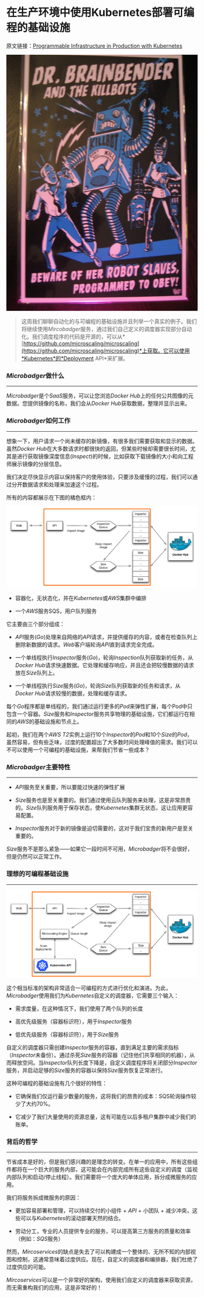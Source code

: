 在生产环境中使用Kubernetes部署可编程的基础设施
======================================================
原文链接：[Programmable Infrastructure in Production with Kubernetes](https://medium.com/@anne_e_currie/programmable-infrastructure-in-production-with-kubernetes-5d236cceb91d#.5y13rq124)

![](0-JZg9Fa9GYYTFbMNU.jpg)


> 这周我们聊聊自动化的与可编程的基础设施并且列举一个真实的例子。我们将继续使用*Mircobadger*服务，通过我们自己定义的调度器实现部分自动化。我们调度程序的代码是开源的，可以从*[https://github.com/microscaling/microscaling](https://github.com/microscaling/microscaling)*上获取。它可以使用*Kubernetes*的*Deployment API*来扩展。

### *Microbadger*做什么
------------------

*Microbadger*是个*SaaS*服务，可以让您浏览*Docker Hub*上的任何公共图像的元数据。您提供镜像的名称，我们会从*Docker Hub*获取数据，整理并显示出来。

### *Microbadger*如何工作
------------------

想象一下，用户请求一个尚未缓存的新镜像，有很多我们需要获取和显示的数据。虽然*Docker Hub*在大多数请求时都很快的返回，但某些时候却需要很长时间，尤其是进行获取镜像深度信息(*Inspect*)的时候，比如获取下载镜像的大小和向工程师展示镜像的分层信息。

我们决定尽快显示内容以保持客户的使用体验，只要涉及缓慢的过程，我们可以通过分开数据请求和处理来加速这个过程。

所有的内容都展示在下图的橘色框内：

![](architecture.png)

* 容器化，无状态化，并在*Kubernetes*或*AWS*集群中编排

* 一个*AWS*服务SQS，用户队列服务

它主要由三个部分组成：

* *API*服务(*Go*)处理来自网络的*API*请求，并提供缓存的内容，或者在检查队列上删除新数据的请求。*Web*客户端轮询*API*直到请求完全完成。

* 一个单线程执行*Inspector*服务(*Go*)，轮询*Inspection*队列获取新的任务，从*Docker Hub*请求快速数据。它处理和缓存响应，并且还会把较慢数据的请求放在*Size*队列上。

* 一个单线程执行*Size*服务(*Go*)，轮询*Size*队列获取新的任务和请求，从*Docker Hub*请求较慢的数据，处理和缓存请求。

每个*Go*程序都是单线程的，我们通过运行更多的*Pod*来弹性扩展，每个Pod中只包含一个容器。*Size*服务和*Inspector*服务共享物理的基础设施，它们都运行在相同的*AWS*的基础设施和节点上。

起初，我们在两个*AWS T2*实例上运行10个*Inspector*的*Pod*和10个*Size*的*Pod*，虽然容易，但有些乏味，过度的配置超出了大多数时间处理峰值的需求。我们可以不可以使用一个可编程的基础设施，来帮我们节省一些成本？

### *Microbadger*主要特性
------------------

* *API*服务至关重要，所以要能过快速的弹性扩展

* *Size*服务也是至关重要的。我们通过使用云队列服务来处理，这是非常昂贵的。*Size*队列服务用于保存状态，使*Kubernetes*集群无状态，这让应用更容易配置。

* *Inspector*服务对于新的镜像是迫切需要的，这对于我们宝贵的新用户是至关重要的。

*Size*服务不是那么紧急——如果它一段时间不可用，*Microbadger*将不会很好，但是仍然可以正常工作。

### 理想的可编程基础设施
------------------

![](new-architecture.png)

这个相当标准的架构非常适合一可编程的方式进行优化和演进。为此，*Microbadger*使用我们为*Kubernetes*自定义的调度器，它需要三个输入：

* 需求度量，在这种情况下，我们使用了两个队列的长度

* 高优先级服务（容器标识符），用于*Inspector*服务

* 低优先级服务（容器标识符），用于*Size*服务


自定义的调度器只需创建*Inspector*服务的容器，直到满足主要的需求指标（*Inspector*未备份）。通过杀死*Size*服务的容器（记住他们共享相同的机器），从而释放空间。当*Inspector*队列长度下降是，自定义调度程序将关闭部分*Inspector*服务，并启动足够的*Size*服务的容器以保持*Size*服务恢复正常进行。

这种可编程的基础设施有几个很好的特性：

* 它确保我们仅运行最少数量的服务，这将我们的昂贵的成本：SQS轮询操作较少了大约70%。

* 它减少了我们大量使用的资源总量，这有可能在以后多租户集群中减少我们的账单。

### 背后的哲学
------------------

节省成本是好的，但是我们感兴趣的是理念的转变。在单一的应用中，所有这些组件都将在一个巨大的服务内部，这可能会在内部完成所有这些自定义的调度（监视内部队列和启动/停止线程）。我们需要将一个庞大的单体应用，拆分成微服务的应用。


我们将服务拆成微服务的原因：

* 更加容易部署和管理，可以持续交付的小组件 + *API* + 小团队 + 减少冲突，这些可以与*Kubernetes*的滚动部署天然的结合。

* 劳动分工，专业的人员提供专业的服务，可以提高第三方服务的质量和效率（例如：*SQS*服务）

然而，*Mircoservices*的缺点是失去了可以构建成一个整体的、无所不知的内部视图和控制，这通常意味着过度供应。现在，自定义的调度器和编排器，我们杜绝了过度供应的可能。

*Mircoservices*可以是一个非常好的架构，使用我们自定义的调度器来获取资源，而无需重构我们的应用，这是非常好的！
